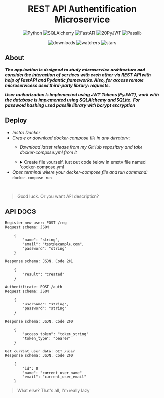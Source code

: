 <h1 align="center">REST API Authentification Microservice</h1>

<p align="center">
    <img src="https://img.shields.io/badge/%20Python-3.11.3-blue?style=for-the-badge&logo=Python" alt="Python">
    <img src="https://img.shields.io/badge/%20SQLAlchemy-2.0.35-brightgreen?style=for-the-badge" alt="SQLAlchemy">
    <img src="https://img.shields.io/badge/%20FastAPI-0.114.2-brightgreen?style=for-the-badge" alt="FastAPI">
    <img src="https://img.shields.io/badge/%20PyJWT- 2.9.0-brightgreen?style=for-the-badge" alt="20PyJWT">
    <img src="https://img.shields.io/badge/Passlib- 1.7.4-brightgreen?style=for-the-badge" alt="Passlib">
</p>

<p align="center">
    <img src="https://img.shields.io/github/downloads/peymone/rest-auth/total?style=social&logo=github" alt="downloads">
    <img src="https://img.shields.io/github/watchers/peymone/rest-auth" alt="watchers">
    <img src="https://img.shields.io/github/stars/peymone/rest-auth" alt="stars">
</p>

<h2>About</h2>

**_The application is designed to study microservice architecture and consider the interaction of services with each other via REST API with help of FastAPI and Pydantic frameworks. Also, for access remote microservicess used third-party library: requests._**

**_User authorization is implemented using JWT Tokens (PyJWT), work with the database is implemented using SQLAlchemy and SQLite._**
**_For password hashing used passlib library with bcrypt encryption_**

<h2>Deploy</h2>

- _Install Docker_
- _Create or download docker-compose file in any directory_: 
    - _Download latest release from my GitHub repository and take docker-compose.yml from it_
    - <details>
        <summary>
            Create file yourself, just put code below in empty file named 'docker-compose.yml
        </summary>

            version: '3'
            services:
                
                gateway:
                image: neitendo/rest-auth-gateway
                container_name: rest-auth-gateway
                restart: always
                build: ./gateway
                environment:
                    - REGISTRATION_SERVICE=http://reg:8001/reg
                    - AUTHENTIFICATION_SERVICE=http://reg:8001/auth
                    - TOKEN_VERIFYING_SERVICE=http://reg:8001/verify_token
                    - GET_USER_DATA_SERVICE=http://reg:8001/user
                command: uvicorn app.api:app --host 0.0.0.0 --port 8000
                ports:
                    - 8000:8000

            reg:
                image: neitendo/rest-auth-reg
                container_name: rest-auth-reg
                restart: always
                build: ./registration
                environment:
                    - JWT_SECRET=some_secret_value
                command: uvicorn app.api:app --host 0.0.0.0 --port 8001
                ports:
                    - 8001:8001
                depends_on:
                    - gateway
        
        </details>
- _Open terminal where your docker-compose file and run command:_ ```docker-compose run```

<br/>

> Good luck. Or you want API description?

<h2>API DOCS</h2>

```
Register new user: POST /reg 
Request schema: JSON

    {
        "name": "string",
        "email": "test@example.com",
        "password": "string"
    }
    
Response schema: JSON. Code 201
    
    {
        "result": "created"
    }
```

```
Authentificate: POST /auth
Request schema: JSON

    {
        "username": "string",
        "password": "string"
    }
    
Response schema: JSON. Code 200
    
    {
        "access_token": "token_string"
        "token_type": "bearer"
    }
```

```
Get current user data: GET /user
Response schema: JSON. Code 200
    
    {
        "id": 0
        "name": "current_user_name"
        "email": "current_user_email"
    }
```

>What else? That's all, I'm really lazy